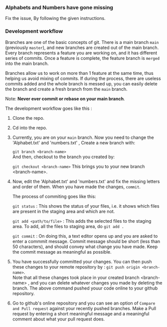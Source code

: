 ### Alphabets and Numbers have gone missing

Fix the issue, By following the given instructions.

### Development workflow

Branches are one of the basic concepts of git. There is a main branch `main` (previously `master`), and new branches are created out of the main branch. Every branch represents a feature you are working on, and it has different series of commits. Once a feature is complete, the feature branch is `merged` into the main branch.

Branches allow us to work on more than 1 feature at the same time, thus helping us avoid mixing of commits. If during the process, there are useless commits added and the whole branch is messed up, you can easily delete the branch and create a fresh branch from the `main` branch.

Note: **Never ever commit or rebase on your main branch**.

The development workflow goes like this :

1. Clone the repo.
2. Cd into the repo.
3. Currently, you are on your `main` branch. Now you need to change the 'Alphabet.txt' and 'numbers.txt' , Create a new branch with:    

    `git branch <branch-name>`    
    And then, checkout to the branch you created by:
    
    `git checkout <branch-name>`
    This brings you to your new branch \<branch-name>.
    
4. Now, edit the 'Alphabet.txt' and 'numbers.txt' and fix the missing letters and order of them. When you have made the changes, `commit`.

    The process of commiting goes like this:
    
    `git status` : This shows the status of your files, i.e. it shows which files are present in the staging area and which are not.
    
    `git add <path/to/file>` : This adds the selected files to the staging area. To add, all the files to staging area, do `git add .`
    
    `git commit` : On doing this, a text editor opens up and you are asked to enter a commmit message. Commit message should be short (less than 50 characters), and should convey what change you have made. Keep the commit message as meaningful as possible.
    
5. You have successfully committed your changes. You can then push these changes to your remote repository by :
    `git push origin <branch-name>`.    
    Note that all these changes took place in your created branch \<branch-name> , and you can delete whatever changes you made by deleting the branch. The above command pushed youur code online to your github repository.
    
6. Go to github's online repository and you can see an option of `Compare and Pull request` against your recently pushed branches. Make a Pull request by entering a short meaningful message and a meaningful comment about what your pull request does.
